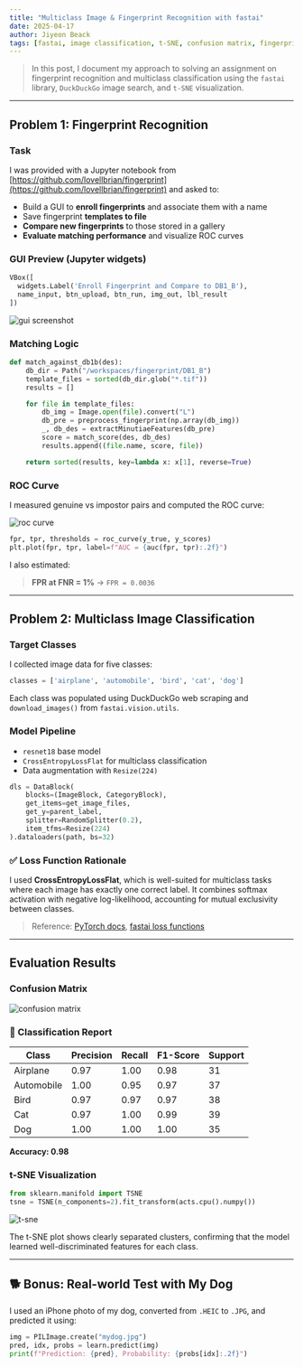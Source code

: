 ```yaml
---
title: "Multiclass Image & Fingerprint Recognition with fastai"
date: 2025-04-17
author: Jiyeon Beack
tags: [fastai, image classification, t-SNE, confusion matrix, fingerprint recognition]
---
```


> In this post, I document my approach to solving an assignment on fingerprint recognition and multiclass classification using the `fastai` library, `DuckDuckGo` image search, and `t-SNE` visualization.

---

## Problem 1: Fingerprint Recognition

### Task

I was provided with a Jupyter notebook from [https://github.com/lovellbrian/fingerprint](https://github.com/lovellbrian/fingerprint) and asked to:

- Build a GUI to **enroll fingerprints** and associate them with a name
- Save fingerprint **templates to file**
- **Compare new fingerprints** to those stored in a gallery
- **Evaluate matching performance** and visualize ROC curves

### GUI Preview (Jupyter widgets)

```python
VBox([
  widgets.Label('Enroll Fingerprint and Compare to DB1_B'),
  name_input, btn_upload, btn_run, img_out, lbl_result
])
```

![gui screenshot](/Users/a1234/Documents/GitHub/jiyeonbeackuq.github.io/assets/img/fingerprint.png)

### Matching Logic

```python
def match_against_db1b(des):
    db_dir = Path("/workspaces/fingerprint/DB1_B")
    template_files = sorted(db_dir.glob("*.tif"))
    results = []

    for file in template_files:
        db_img = Image.open(file).convert("L")
        db_pre = preprocess_fingerprint(np.array(db_img))
        _, db_des = extractMinutiaeFeatures(db_pre)
        score = match_score(des, db_des)
        results.append((file.name, score, file))

    return sorted(results, key=lambda x: x[1], reverse=True)
```

### ROC Curve

I measured genuine vs impostor pairs and computed the ROC curve:

![roc curve](/Users/a1234/Documents/GitHub/jiyeonbeackuq.github.io/assets/img/fingerprint_roc.png)

```python
fpr, tpr, thresholds = roc_curve(y_true, y_scores)
plt.plot(fpr, tpr, label=f"AUC = {auc(fpr, tpr):.2f}")
```

I also estimated:

> **FPR at FNR = 1%** → `FPR = 0.0036`

---

## Problem 2: Multiclass Image Classification

### Target Classes

I collected image data for five classes:

```python
classes = ['airplane', 'automobile', 'bird', 'cat', 'dog']
```

Each class was populated using DuckDuckGo web scraping and `download_images()` from `fastai.vision.utils`.

### Model Pipeline

- `resnet18` base model
- `CrossEntropyLossFlat` for multiclass classification
- Data augmentation with `Resize(224)`

```python
dls = DataBlock(
    blocks=(ImageBlock, CategoryBlock),
    get_items=get_image_files,
    get_y=parent_label,
    splitter=RandomSplitter(0.2),
    item_tfms=Resize(224)
).dataloaders(path, bs=32)
```

### ✅ Loss Function Rationale

I used **CrossEntropyLossFlat**, which is well-suited for multiclass tasks where each image has exactly one correct label. It combines softmax activation with negative log-likelihood, accounting for mutual exclusivity between classes.

> Reference: [PyTorch docs](https://pytorch.org/docs/stable/generated/torch.nn.CrossEntropyLoss.html), [fastai loss functions](https://docs.fast.ai/losses.html)

---

## Evaluation Results

### Confusion Matrix

![confusion matrix](/Users/a1234/Documents/GitHub/jiyeonbeackuq.github.io/assets/img/confusion-matrix.png)

### 📄 Classification Report

| Class       | Precision | Recall | F1-Score | Support |
|-------------|-----------|--------|----------|---------|
| Airplane    | 0.97      | 1.00   | 0.98     | 31      |
| Automobile  | 1.00      | 0.95   | 0.97     | 37      |
| Bird        | 0.97      | 0.97   | 0.97     | 38      |
| Cat         | 0.97      | 1.00   | 0.99     | 39      |
| Dog         | 1.00      | 1.00   | 1.00     | 35      |

**Accuracy: 0.98**

### t-SNE Visualization

```python
from sklearn.manifold import TSNE
tsne = TSNE(n_components=2).fit_transform(acts.cpu().numpy())
```

![t-sne](/Users/a1234/Documents/GitHub/jiyeonbeackuq.github.io/assets/img/t-SNE.png)

The t-SNE plot shows clearly separated clusters, confirming that the model learned well-discriminated features for each class.

---

## 🐕 Bonus: Real-world Test with My Dog

I used an iPhone photo of my dog, converted from `.HEIC` to `.JPG`, and predicted it using:

```python
img = PILImage.create("mydog.jpg")
pred, idx, probs = learn.predict(img)
print(f"Prediction: {pred}, Probability: {probs[idx]:.2f}")
```